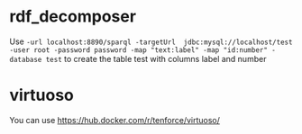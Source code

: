 # rdf_decomposer

 Use `-url localhost:8890/sparql -targetUrl  jdbc:mysql://localhost/test -user root -password password -map "text:label" -map "id:number" -database test` to create the table test with columns  label and number


# virtuoso 

You can use https://hub.docker.com/r/tenforce/virtuoso/ 

